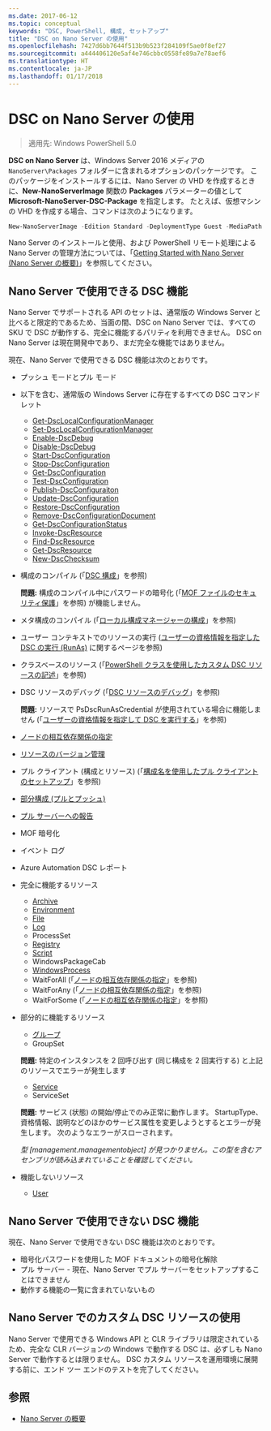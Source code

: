 ```yaml
---
ms.date: 2017-06-12
ms.topic: conceptual
keywords: "DSC, PowerShell, 構成, セットアップ"
title: "DSC on Nano Server の使用"
ms.openlocfilehash: 7427d6bb7644f513b9b523f284109f5ae0f8ef27
ms.sourcegitcommit: a444406120e5af4e746cbbc0558fe89a7e78aef6
ms.translationtype: HT
ms.contentlocale: ja-JP
ms.lasthandoff: 01/17/2018
---
```

# <a name="using-dsc-on-nano-server"></a>DSC on Nano Server の使用

> 適用先: Windows PowerShell 5.0

**DSC on Nano Server** は、Windows Server 2016 メディアの `NanoServer\Packages` フォルダーに含まれるオプションのパッケージです。 このパッケージをインストールするには、Nano Server の VHD を作成するときに、**New-NanoServerImage** 関数の **Packages** パラメーターの値として **Microsoft-NanoServer-DSC-Package** を指定します。 たとえば、仮想マシンの VHD を作成する場合、コマンドは次のようになります。

```powershell
New-NanoServerImage -Edition Standard -DeploymentType Guest -MediaPath f:\ -BasePath .\Base -TargetPath .\Nano1\Nano.vhd -ComputerName Nano1 -Packages Microsoft-NanoServer-DSC-Package
```

Nano Server のインストールと使用、および PowerShell リモート処理による Nano Server の管理方法については、「[Getting Started with Nano Server (Nano Server の概要)](https://technet.microsoft.com/en-us/library/mt126167.aspx)」を参照してください。


## <a name="dsc-features-available-on-nano-server"></a>Nano Server で使用できる DSC 機能

 Nano Server でサポートされる API のセットは、通常版の Windows Server と比べると限定的であるため、当面の間、DSC on Nano Server では、すべての SKU で DSC が動作する、完全に機能するパリティを利用できません。 DSC on Nano Server は現在開発中であり、まだ完全な機能ではありません。
 
 現在、Nano Server で使用できる DSC 機能は次のとおりです。 


* プッシュ モードとプル モード

* 以下を含む、通常版の Windows Server に存在するすべての DSC コマンドレット 
  * [Get-DscLocalConfigurationManager](https://technet.microsoft.com/en-us/library/dn407378.aspx)
  * [Set-DscLocalConfigurationManager](https://technet.microsoft.com/en-us/library/dn521621.aspx)   
  * [Enable-DscDebug](https://technet.microsoft.com/en-us/library/mt517870.aspx)
  * [Disable-DscDebug](https://technet.microsoft.com/en-us/library/mt517872.aspx)       
  * [Start-DscConfiguration](https://technet.microsoft.com/en-us/library/dn521623.aspx)
  * [Stop-DscConfiguration](https://technet.microsoft.com/en-us/library/mt143542.aspx)
  * [Get-DscConfiguration](https://technet.microsoft.com/en-us/library/dn407379.aspx)
  * [Test-DscConfiguration](https://technet.microsoft.com/en-us/library/dn407382.aspx)      
  * [Publish-DscConfiguraiton](https://technet.microsoft.com/en-us/library/mt517875.aspx) 
  * [Update-DscConfiguration](https://technet.microsoft.com/en-us/library/mt143541.aspx)
  * [Restore-DscConfiguration](https://technet.microsoft.com/en-us/library/dn407383.aspx)
  * [Remove-DscConfigurationDocument](https://technet.microsoft.com/en-us/library/mt143544.aspx)
  * [Get-DscConfigurationStatus](https://technet.microsoft.com/en-us/library/mt517868.aspx)
  * [Invoke-DscResource](https://technet.microsoft.com/en-us/library/mt517869.aspx)
  * [Find-DscResource](https://technet.microsoft.com/en-us/library/mt517874.aspx)
  * [Get-DscResource](https://technet.microsoft.com/en-us/library/dn521625.aspx)
  * [New-DscChecksum](https://technet.microsoft.com/en-us/library/dn521622.aspx)    

* 構成のコンパイル (「[DSC 構成](configurations.md)」を参照)

  **問題:** 構成のコンパイル中にパスワードの暗号化 (「[MOF ファイルのセキュリティ保護](securemof.md)」を参照) が機能しません。

* メタ構成のコンパイル (「[ローカル構成マネージャーの構成](metaConfig.md)」を参照)

* ユーザー コンテキストでのリソースの実行 ([ユーザーの資格情報を指定した DSC の実行 (RunAs)](runAsUser.md) に関するページを参照)

* クラスベースのリソース (「[PowerShell クラスを使用したカスタム DSC リソースの記述](authoringResourceClass.md)」を参照)

* DSC リソースのデバッグ (「[DSC リソースのデバッグ](debugresource.md)」を参照)
  
  **問題:** リソースで PsDscRunAsCredential が使用されている場合に機能しません (「[ユーザーの資格情報を指定して DSC を実行する](runAsUser.md)」を参照)

* [ノードの相互依存関係の指定](crossNodeDependencies.md) 

* [リソースのバージョン管理](sxsResource.md)

* プル クライアント (構成とリソース) (「[構成名を使用したプル クライアントのセットアップ](pullClientConfigNames.md)」を参照)

* [部分構成 (プルとプッシュ)](partialConfigs.md)

* [プル サーバーへの報告](reportServer.md) 

* MOF 暗号化

* イベント ログ

* Azure Automation DSC レポート

* 完全に機能するリソース
  * [Archive](archiveResource.md)
  * [Environment](environmentResource.md)
  * [File](fileResource.md)
  * [Log](logResource.md)
  * ProcessSet
  * [Registry](registryResource.md)
  * [Script](scriptResource.md)
  * WindowsPackageCab
  * [WindowsProcess](windowsProcessResource.md)
  * WaitForAll (「[ノードの相互依存関係の指定](crossNodeDependencies.md)」を参照)
  * WaitForAny (「[ノードの相互依存関係の指定](crossNodeDependencies.md)」を参照)
  * WaitForSome (「[ノードの相互依存関係の指定](crossNodeDependencies.md)」を参照)

* 部分的に機能するリソース
  * [グループ](groupResource.md)
  * GroupSet
  
  **問題:** 特定のインスタンスを 2 回呼び出す (同じ構成を 2 回実行する) と上記のリソースでエラーが発生します
  
  * [Service](serviceResource.md)
  * ServiceSet
  
  **問題:** サービス (状態) の開始/停止でのみ正常に動作します。 StartupType、資格情報、説明などのほかのサービス属性を変更しようとするとエラーが発生します。 次のようなエラーがスローされます。
  
  *型 [management.managementobject] が見つかりません。この型を含むアセンブリが読み込まれていることを確認してください。*
  
* 機能しないリソース
  * [User](userResource.md)
  

## <a name="dsc-features-not-available-on-nano-server"></a>Nano Server で使用できない DSC 機能

現在、Nano Server で使用できない DSC 機能は次のとおりです。

* 暗号化パスワードを使用した MOF ドキュメントの暗号化解除 
* プル サーバー - 現在、Nano Server でプル サーバーをセットアップすることはできません
* 動作する機能の一覧に含まれていないもの

## <a name="using-custom-dsc-resources-on-nano-server"></a>Nano Server でのカスタム DSC リソースの使用
 
Nano Server で使用できる Windows API と CLR ライブラリは限定されているため、完全な CLR バージョンの Windows で動作する DSC は、必ずしも Nano Server で動作するとは限りません。 DSC カスタム リソースを運用環境に展開する前に、エンド ツー エンドのテストを完了してください。

## <a name="see-also"></a>参照
- [Nano Server の概要](https://technet.microsoft.com/en-us/library/mt126167.aspx)

